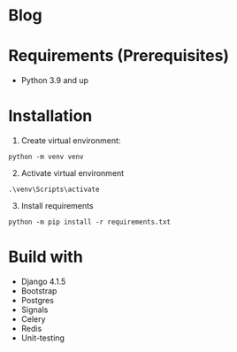 # Blog

# Requirements (Prerequisites)

* Python 3.9 and up

# Installation 

1. Create virtual environment:

```
python -m venv venv
```

2. Activate virtual environment
```
.\venv\Scripts\activate
```

3. Install requirements

```
python -m pip install -r requirements.txt
```

# Build with
* Django 4.1.5
* Bootstrap 
* Postgres
* Signals
* Celery
* Redis
* Unit-testing
